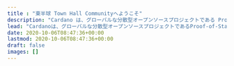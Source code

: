 ```yaml
---
title : "東半球 Town Hall Communityへようこそ"
description: "Cardano は、グローバルな分散型オープンソースプロジェクトである Proof-of-Stake ブロックチェーンネットワークで、世界中の人々が協力、コラボレーション、提案、資金提供、マーケット、金融ソリューション、アプリケーションを、何百万もの人々に提供します。"
lead: "Cardanoは、グローバルな分散型オープンソースプロジェクトであるProof-of-Stakeブロックチェーンネットワークで、世界中の人々が協力、コラボレーション、提案、資金調達、マーケット、金融ソリューション、アプリケーションの展開を行い、何百万もの人々の経済インフラを構築することを可能にします。"
date: 2020-10-06T08:47:36+00:00
lastmod: 2020-10-06T08:47:36+00:00
draft: false
images: []
---
```

